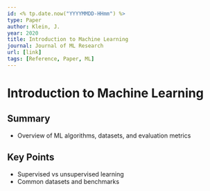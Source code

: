 ```yaml
---
id: <% tp.date.now("YYYYMMDD-HHmm") %>
type: Paper
author: Klein, J.
year: 2020
title: Introduction to Machine Learning
journal: Journal of ML Research
url: [link]
tags: [Reference, Paper, ML]
---
```


# Introduction to Machine Learning

## Summary
- Overview of ML algorithms, datasets, and evaluation metrics

## Key Points
- Supervised vs unsupervised learning
- Common datasets and benchmarks